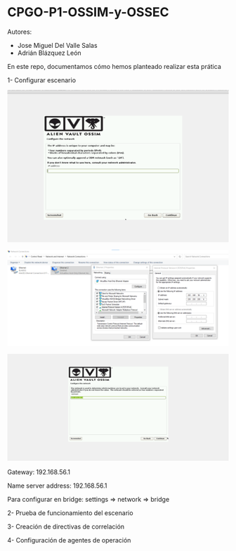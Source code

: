 # CPGO-P1-OSSIM-y-OSSEC

Autores:

- Jose Miguel Del Valle Salas
- Adrián Blázquez León

En este repo, documentamos cómo hemos planteado realizar esta prática

1- Configurar escenario

![Pregunta la ip de la subred](https://github.com/ablazleon/CPGO-P1-OSSIM-y-OSSEC/blob/main/Screenshot%202021-03-15%20122106.png)

![Ver la ip de la red](https://github.com/ablazleon/CPGO-P1-OSSIM-y-OSSEC/blob/main/Screenshot%202021-03-15%20124310.png)

![Submask](https://github.com/ablazleon/CPGO-P1-OSSIM-y-OSSEC/blob/main/Screenshot%202021-03-15%20124530.png)

Gateway: 192.168.56.1

Name server address: 192.168.56.1

Para configurar en bridge: settings => network => bridge

2- Prueba de funcionamiento del escenario

3- Creación de directivas de correlación

4- Configuración de agentes de operación



